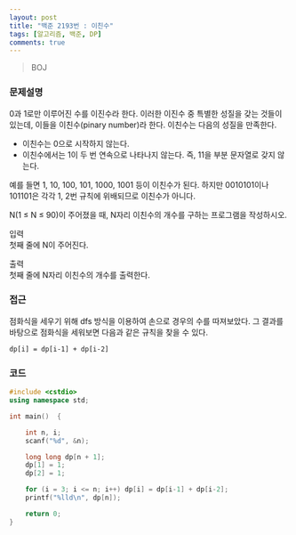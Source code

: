 ```yaml
---
layout: post
title: "백준 2193번 : 이친수"
tags: [알고리즘, 백준, DP]
comments: true
---
```


> BOJ  

### 문제설명  
0과 1로만 이루어진 수를 이진수라 한다. 이러한 이진수 중 특별한 성질을 갖는 것들이 있는데, 이들을 이친수(pinary number)라 한다. 이친수는 다음의 성질을 만족한다.  

- 이친수는 0으로 시작하지 않는다.  
- 이친수에서는 1이 두 번 연속으로 나타나지 않는다. 즉, 11을 부분 문자열로 갖지 않는다.  

예를 들면 1, 10, 100, 101, 1000, 1001 등이 이친수가 된다. 하지만 0010101이나 101101은 각각 1, 2번 규칙에 위배되므로 이친수가 아니다.  

N(1 ≤ N ≤ 90)이 주어졌을 때, N자리 이친수의 개수를 구하는 프로그램을 작성하시오.  

입력  
첫째 줄에 N이 주어진다.  

출력  
첫째 줄에 N자리 이친수의 개수를 출력한다.  

### 접근  
점화식을 세우기 위해 dfs 방식을 이용하여 손으로 경우의 수를 따져보았다. 그 결과를 바탕으로 점화식을 세워보면 다음과 같은 규칙을 찾을 수 있다.  
~~~
dp[i] = dp[i-1] + dp[i-2]
~~~


### 코드  
~~~c++
#include <cstdio>
using namespace std;

int main()  {

    int n, i;
    scanf("%d", &n);

    long long dp[n + 1];
    dp[1] = 1;
    dp[2] = 1;

    for (i = 3; i <= n; i++) dp[i] = dp[i-1] + dp[i-2];
    printf("%lld\n", dp[n]);

    return 0;
}
~~~
